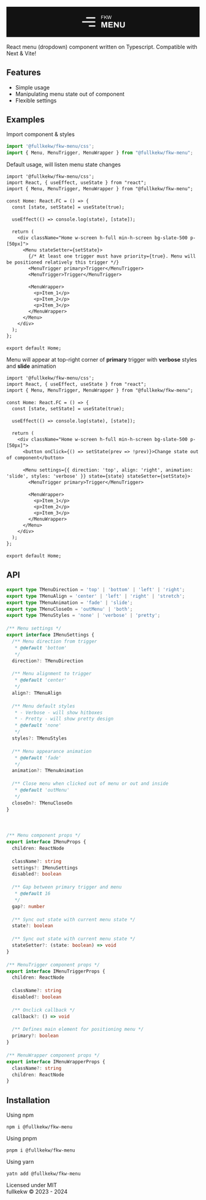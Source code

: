 ![cover](https://github.com/fullkekw/fkw-menu/raw/main/cover.png)

React menu (dropdown) component written on Typescript. Compatible with Next & Vite!

## Features
- Simple usage
- Manipulating menu state out of component
- Flexible settings


## Examples
Import component & styles
```ts
import '@fullkekw/fkw-menu/css';
import { Menu, MenuTrigger, MenuWrapper } from "@fullkekw/fkw-menu";
```

Default usage, will listen menu state changes
```tsx
import '@fullkekw/fkw-menu/css';
import React, { useEffect, useState } from "react";
import { Menu, MenuTrigger, MenuWrapper } from "@fullkekw/fkw-menu";

const Home: React.FC = () => {
  const [state, setState] = useState(true);

  useEffect(() => console.log(state), [state]);

  return (
    <div className="Home w-screen h-full min-h-screen bg-slate-500 p-[50px]">
      <Menu stateSetter={setState}>
        {/* At least one trigger must have priority={true}. Menu will be positioned relatively this trigger */}
        <MenuTrigger primary>Trigger</MenuTrigger>
        <MenuTrigger>Trigger</MenuTrigger>

        <MenuWrapper>
          <p>Item_1</p>
          <p>Item_2</p>
          <p>Item_3</p>
        </MenuWrapper>
      </Menu>
    </div>
  );
};

export default Home;
```

Menu will appear at top-right corner of **primary** trigger with **verbose** styles and **slide** animation
```tsx
import '@fullkekw/fkw-menu/css';
import React, { useEffect, useState } from "react";
import { Menu, MenuTrigger, MenuWrapper } from "@fullkekw/fkw-menu";

const Home: React.FC = () => {
  const [state, setState] = useState(true);

  useEffect(() => console.log(state), [state]);

  return (
    <div className="Home w-screen h-full min-h-screen bg-slate-500 p-[50px]">
      <button onClick={() => setState(prev => !prev)}>Change state out of component</button>

      <Menu settings={{ direction: 'top', align: 'right', animation: 'slide', styles: 'verbose' }} state={state} stateSetter={setState}>
        <MenuTrigger primary>Trigger</MenuTrigger>

        <MenuWrapper>
          <p>Item_1</p>
          <p>Item_2</p>
          <p>Item_3</p>
        </MenuWrapper>
      </Menu>
    </div>
  );
};

export default Home;
```

## API
```ts
export type TMenuDirection = 'top' | 'bottom' | 'left' | 'right';
export type TMenuAlign = 'center' | 'left' | 'right' | 'stretch';
export type TMenuAnimation = 'fade' | 'slide';
export type TMenuCloseOn = 'outMenu' | 'both';
export type TMenuStyles = 'none' | 'verbose' | 'pretty';

/** Menu settings */
export interface IMenuSettings {
  /** Menu direction from trigger
   * @default 'bottom'
   */
  direction?: TMenuDirection

  /** Menu alignment to trigger
   * @default 'center'
   */
  align?: TMenuAlign

  /** Menu default styles
   * - Verbose - will show hitboxes
   * - Pretty - will show pretty design
   * @default 'none'
   */
  styles?: TMenuStyles

  /** Menu appearance animation
   * @default 'fade'
   */
  animation?: TMenuAnimation

  /** Close menu when clicked out of menu or out and inside
   * @default 'outMenu'
   */
  closeOn?: TMenuCloseOn
}



/** Menu component props */
export interface IMenuProps {
  children: ReactNode

  className?: string
  settings?: IMenuSettings
  disabled?: boolean

  /** Gap between primary trigger and menu
   * @default 16
   */
  gap?: number

  /** Sync out state with current menu state */
  state?: boolean

  /** Sync out state with current menu state */
  stateSetter?: (state: boolean) => void
}

/** MenuTrigger component props */
export interface IMenuTriggerProps {
  children: ReactNode

  className?: string
  disabled?: boolean

  /** Onclick callback */
  callback?: () => void

  /** Defines main element for positioning menu */
  primary?: boolean
}

/** MenuWrapper component props */
export interface IMenuWrapperProps {
  className?: string
  children: ReactNode
}
```


## Installation
Using npm
```
npm i @fullkekw/fkw-menu
```

Using pnpm
```
pnpm i @fullkekw/fkw-menu
```

Using yarn
```
yatn add @fullkekw/fkw-menu
```

Licensed under MIT <br>
fullkekw © 2023 - 2024